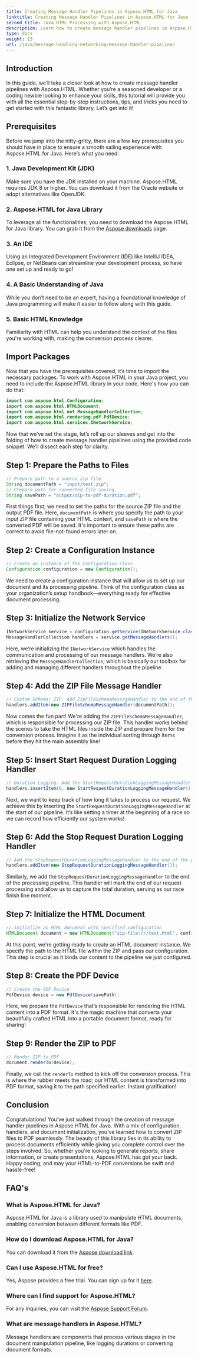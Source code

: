 ```yaml
---
title: Creating Message Handler Pipelines in Aspose.HTML for Java
linktitle: Creating Message Handler Pipelines in Aspose.HTML for Java
second_title: Java HTML Processing with Aspose.HTML
description: Learn how to create message handler pipelines in Aspose.HTML for Java with this detailed, step-by-step guide. Convert ZIPs to PDF effortlessly.
type: docs
weight: 13
url: /java/message-handling-networking/message-handler-pipeline/
---
```

## Introduction
In this guide, we’ll take a closer look at how to create message handler pipelines with Aspose.HTML. Whether you’re a seasoned developer or a coding newbie looking to enhance your skills, this tutorial will provide you with all the essential step-by-step instructions, tips, and tricks you need to get started with this fantastic library. Let’s get into it!
## Prerequisites
Before we jump into the nitty-gritty, there are a few key prerequisites you should have in place to ensure a smooth sailing experience with Aspose.HTML for Java. Here’s what you need:
### 1. Java Development Kit (JDK)
Make sure you have the JDK installed on your machine. Aspose.HTML requires JDK 8 or higher. You can download it from the Oracle website or adopt alternatives like OpenJDK.
### 2. Aspose.HTML for Java Library
To leverage all the functionalities, you need to download the Aspose.HTML for Java library. You can grab it from the [Aspose downloads](https://releases.aspose.com/html/java/) page.
### 3. An IDE
Using an Integrated Development Environment (IDE) like IntelliJ IDEA, Eclipse, or NetBeans can streamline your development process, so have one set up and ready to go!
### 4. A Basic Understanding of Java
While you don’t need to be an expert, having a foundational knowledge of Java programming will make it easier to follow along with this guide.
### 5. Basic HTML Knowledge
Familiarity with HTML can help you understand the context of the files you're working with, making the conversion process clearer.
## Import Packages
Now that you have the prerequisites covered, it’s time to import the necessary packages. To work with Aspose.HTML in your Java project, you need to include the Aspose.HTML library in your code. Here's how you can do that:
```java
import com.aspose.html.Configuration;
import com.aspose.html.HTMLDocument;
import com.aspose.html.net.MessageHandlerCollection;
import com.aspose.html.rendering.pdf.PdfDevice;
import com.aspose.html.services.INetworkService;
```
Now that we’ve set the stage, let’s roll up our sleeves and get into the folding of how to create message handler pipelines using the provided code snippet. We’ll dissect each step for clarity.
## Step 1: Prepare the Paths to Files

```java
// Prepare path to a source zip file
String documentPath = "input/test.zip";
// Prepare path for converted file saving
String savePath = "output/zip-to-pdf-duration.pdf";
```

First things first, we need to set the paths for the source ZIP file and the output PDF file. Here, `documentPath` is where you specify the path to your input ZIP file containing your HTML content, and `savePath` is where the converted PDF will be saved. It's important to ensure these paths are correct to avoid file-not-found errors later on.
## Step 2: Create a Configuration Instance

```java
// Create an instance of the Configuration class
Configuration configuration = new Configuration();
```

We need to create a configuration instance that will allow us to set up our document and its processing pipeline. Think of the configuration class as your organization’s setup handbook—everything ready for effective document processing.
## Step 3: Initialize the Network Service

```java
INetworkService service = configuration.getService(INetworkService.class);
MessageHandlerCollection handlers = service.getMessageHandlers();
```

Here, we’re initializing the `INetworkService` which handles the communication and processing of our message handlers. We’re also retrieving the `MessageHandlerCollection`, which is basically our toolbox for adding and managing different handlers throughout the pipeline.
## Step 4: Add the ZIP File Message Handler

```java
// Custom Schema: ZIP. Add ZipFileSchemaMessageHandler to the end of the pipeline
handlers.addItem(new ZIPFileSchemaMessageHandler(documentPath));
```

Now comes the fun part! We're adding the `ZIPFileSchemaMessageHandler`, which is responsible for processing our ZIP file. This handler works behind the scenes to take the HTML files inside the ZIP and prepare them for the conversion process. Imagine it as the individual sorting through items before they hit the main assembly line!
## Step 5: Insert Start Request Duration Logging Handler

```java
// Duration Logging. Add the StartRequestDurationLoggingMessageHandler at the first place in the pipeline
handlers.insertItem(0, new StartRequestDurationLoggingMessageHandler());
```

Next, we want to keep track of how long it takes to process our request. We achieve this by inserting the `StartRequestDurationLoggingMessageHandler` at the start of our pipeline. It’s like setting a timer at the beginning of a race so we can record how efficiently our system works!
## Step 6: Add the Stop Request Duration Logging Handler

```java
// Add the StopRequestDurationLoggingMessageHandler to the end of the pipeline
handlers.addItem(new StopRequestDurationLoggingMessageHandler());
```

Similarly, we add the `StopRequestDurationLoggingMessageHandler` to the end of the processing pipeline. This handler will mark the end of our request processing and allow us to capture the total duration, serving as our race finish line moment.
## Step 7: Initialize the HTML Document

```java
// Initialize an HTML document with specified configuration
HTMLDocument document = new HTMLDocument("zip-file:///test.html", configuration);
```

At this point, we're getting ready to create an HTML document instance. We specify the path to the HTML file within the ZIP and pass our configuration. This step is crucial as it binds our content to the pipeline we just configured.
## Step 8: Create the PDF Device

```java
// Create the PDF Device
PdfDevice device = new PdfDevice(savePath);
```

Here, we prepare the `PdfDevice` that’s responsible for rendering the HTML content into a PDF format. It's the magic machine that converts your beautifully crafted HTML into a portable document format, ready for sharing!
## Step 9: Render the ZIP to PDF

```java
// Render ZIP to PDF
document.renderTo(device);
```

Finally, we call the `renderTo` method to kick off the conversion process. This is where the rubber meets the road; our HTML content is transformed into PDF format, saving it to the path specified earlier. Instant gratification!
## Conclusion
Congratulations! You’ve just walked through the creation of message handler pipelines in Aspose.HTML for Java. With a mix of configuration, handlers, and document initialization, you've learned how to convert ZIP files to PDF seamlessly. The beauty of this library lies in its ability to process documents efficiently while giving you complete control over the steps involved. 
So, whether you're looking to generate reports, share information, or create presentations, Aspose.HTML has got your back. Happy coding, and may your HTML-to-PDF conversions be swift and hassle-free!
## FAQ's
### What is Aspose.HTML for Java?
Aspose.HTML for Java is a library used to manipulate HTML documents, enabling conversion between different formats like PDF.
### How do I download Aspose.HTML for Java?
You can download it from the [Aspose download link](https://releases.aspose.com/html/java/).
### Can I use Aspose.HTML for free?
Yes, Aspose provides a free trial. You can sign up for it [here](https://releases.aspose.com/).
### Where can I find support for Aspose.HTML?
For any inquiries, you can visit the [Aspose Support Forum](https://forum.aspose.com/c/html/29).
### What are message handlers in Aspose.HTML?
Message handlers are components that process various stages in the document manipulation pipeline, like logging durations or converting document formats.

